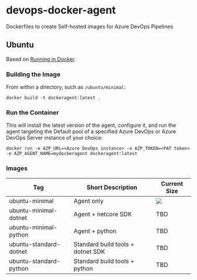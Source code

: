 # devops-docker-agent

Dockerfiles to create Self-hosted images for Azure DevOps Pipelines

## Ubuntu

Based on [Running in Docker](https://docs.microsoft.com/en-us/azure/devops/pipelines/agents/docker?view=azure-devops).

### Building the Image

From within a directory, such as `/ubuntu/minimal`:

```shell
docker build -t dockeragent:latest .
```

### Run the Container

This will install the latest version of the agent, configure it, and run the agent targeting the Default pool of a specified Azure DevOps or Azure DevOps Server instance of your choice:

```shell
docker run -e AZP_URL=<Azure DevOps instance> -e AZP_TOKEN=<PAT token> -e AZP_AGENT_NAME=mydockeragent dockeragent:latest
```

### Images

Tag                     | Short Description                             | Current Size
------------------------|-----------------------------------------------|-------------
ubuntu-minimal          | Agent only                                    | [![](https://images.microbadger.com/badges/image/gdawson/devopsagent:ubuntu-minimal-0.1.0.svg)](https://cloud.docker.com/repository/docker/gdawson/devopsagent)
ubuntu-minimal-dotnet   | Agent + netcore SDK                           | TBD
ubuntu-minimal-python   | Agent + python                                | TBD
ubuntu-standard-dotnet  | Standard build tools + dotnet SDK             | TBD
ubuntu-standard-python  | Standard build tools + python                 | TBD
